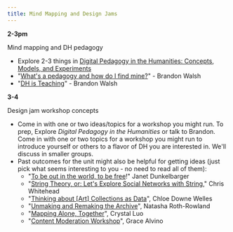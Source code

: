 ```yaml
---
title: Mind Mapping and Design Jams
---
```


**2-3pm**

Mind mapping and DH pedagogy

* Explore 2-3 things in [Digital Pedagogy in the Humanities: Concepts, Models, and Experiments](https://digitalpedagogy.mla.hcommons.org/)
* "[What's a pedagogy and how do I find mine?](https://walshbr.com/blog/whats-a-pedagogy/)" - Brandon Walsh
* "[DH is Teaching](https://walshbr.com/blog/dh-is-teaching/)" - Brandon Walsh

**3-4**

Design jam workshop concepts

* Come in with one or two ideas/topics for a workshop you might run. To prep, Explore _Digital Pedagogy in the Humanities_ or talk to Brandon. Come in with one or two topics for a workshop you might run to introduce yourself or others to a flavor of DH you are interested in. We'll discuss in smaller groups.
* Past outcomes for the unit might also be helpful for getting ideas (just pick what seems interesting to you - no need to read all of them):
    * "[To be out in the world, to be free](https://scholarslab.virginia.edu/blog/in-the-world/)!" Janet Dunkelbarger
    * "[String Theory, or: Let's Explore Social Networks with String](https://scholarslab.virginia.edu/blog/string-theory-or-lets-explore-social-networks-with-string/)," Chris Whitehead
    * "[Thinking about \[Art\] Collections as Data](https://scholarslab.lib.virginia.edu/blog/art-collections-as-data/)", Chloe Downe Welles
    * "[Unmaking and Remaking the Archive](https://scholarslab.lib.virginia.edu/blog/unmaking-remaking-archive/)", Natasha Roth-Rowland
    * "[Mapping Alone, Together](https://scholarslab.lib.virginia.edu/blog/mapping-alone-together/)", Crystal Luo
    * "[Content Moderation Workshop](https://scholarslab.lib.virginia.edu/blog/content-moderation-workshop/)", Grace Alvino